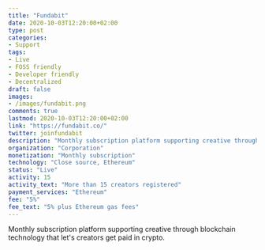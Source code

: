 ```yaml
---
title: "Fundabit"
date: 2020-10-03T12:20:00+02:00
type: post
categories:
- Support
tags:
- Live
- FOSS friendly
- Developer friendly
- Decentralized
draft: false
images:
- /images/fundabit.png
comments: true
lastmod: 2020-10-03T12:20:00+02:00
link: "https://fundabit.co/"
twitter: joinfundabit
description: "Monthly subscription platform supporting creative through blockchain technology that let's creators get paid in crypto."
organization: "Corporation"
monetization: "Monthly subscription"
technology: "Close source, Ethereum"
status: "Live"
activity: 15
activity_text: "More than 15 creators registered"
payment_services: "Ethereum"
fee: "5%"
fee_text: "5% plus Ethereum gas fees"
---
```


Monthly subscription platform supporting creative through blockchain technology that let's creators get paid in crypto.<!--more-->

